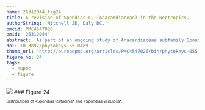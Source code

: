 ```yaml
---
name: 26312044_fig24
title: A revision of Spondias L. (Anacardiaceae) in the Neotropics.
authorString: 'Mitchell JD, Daly DC.'
pmcid: PMC4547026
pmid: '26312044'
abstract: 'As part of an ongoing study of Anacardiaceae subfamily Spondioideae, the ten native and one introduced species of Spondias in the Neotropics are revised. The genus is circumscribed. Three new species, Spondiasadmirabilis, Spondiasexpeditionaria, and Spondiasglobosa, are described and illustrated; a key to the taxa found in the Neotropics and distribution maps are provided. The Paleotropical species and allied genera are reviewed. Diagnostic character sets include leaf architecture, habit, flower morphology, and gross fruit morphology. Notes on the ecology and economic botany of the species are provided.'
doi: 10.3897/phytokeys.55.8489
thumb_url: 'http://europepmc.org/articles/PMC4547026/bin/phytokeys-055-001-g024.gif'
figure_no: 24
tags:
  - eupmc
  - figure
---
```

<img src='http://europepmc.org/articles/PMC4547026/bin/phytokeys-055-001-g024.jpg' style='max-height: 300px'>
### Figure 24
<p style='font-size: 10px;'>Distributions of *<named-content content-type="taxon-name"><named-content content-type="genus">Spondias</named-content> <named-content content-type="species">testudinis</named-content></named-content>* and *<named-content content-type="taxon-name"><named-content content-type="genus">Spondias</named-content> <named-content content-type="species">venulosa</named-content></named-content>*.</p>